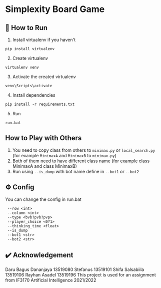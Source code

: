 # Simplexity Board Game

## 📖  How to Run

1. Install virtualenv if you haven't
```
pip install virtualenv
```
2. Create virtualenv
```
virtualenv venv
```

3. Activate the created virtualenv
```
venv\Scripts\activate
```

4. Install dependencies
```
pip install -r requirements.txt
```

5. Run
```
run.bat
```

## How to Play with Others
1. You need to copy class from others to ```minimax.py``` or ```local_search.py``` (for example ```MinimaxA``` and ```MinimaxB``` to ```minimax.py```)
2. Both of them need to have different class name (for example class MinimaxA and class MinimaxB)
3. Run using ```--is_dump``` with bot name define in ```--bot1``` or ```--bot2```

## ⚙️ Config
You can change the config in run.bat
```
 --row <int>
 --column <int>
 --type <bvb?pvb?pvp>
 --player_choice <0?1>
 --thinking_time <float>
 --is_dump
 --bot1 <str>
 --bot2 <str>
```

## ✔️ Acknowledgement
Daru Bagus Dananjaya    13519080
Stefanus                13519101
Shifa Salsabiila        13519106
Rayhan Asadel           13519196
This project is used for an assignment from IF3170 Artificial Intelligence 2021/2022
